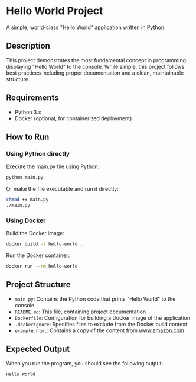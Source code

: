 # Hello World Project

A simple, world-class "Hello World" application written in Python.

## Description

This project demonstrates the most fundamental concept in programming: displaying "Hello World" to the console. While simple, this project follows best practices including proper documentation and a clean, maintainable structure.

## Requirements

- Python 3.x
- Docker (optional, for containerized deployment)

## How to Run

### Using Python directly

Execute the main.py file using Python:

```bash
python main.py
```

Or make the file executable and run it directly:

```bash
chmod +x main.py
./main.py
```

### Using Docker

Build the Docker image:

```bash
docker build -t hello-world .
```

Run the Docker container:

```bash
docker run --rm hello-world
```

## Project Structure

- `main.py`: Contains the Python code that prints "Hello World" to the console
- `README.md`: This file, containing project documentation
- `Dockerfile`: Configuration for building a Docker image of the application
- `.dockerignore`: Specifies files to exclude from the Docker build context
- `example.html`: Contains a copy of the content from www.amazon.com

## Expected Output

When you run the program, you should see the following output:

```
Hello World
```
